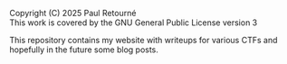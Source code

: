 Copyright (C) 2025 Paul Retourné  
This work is covered by the GNU General Public License version 3  

This repository contains my website with writeups for various CTFs and hopefully in the future some blog posts.  

